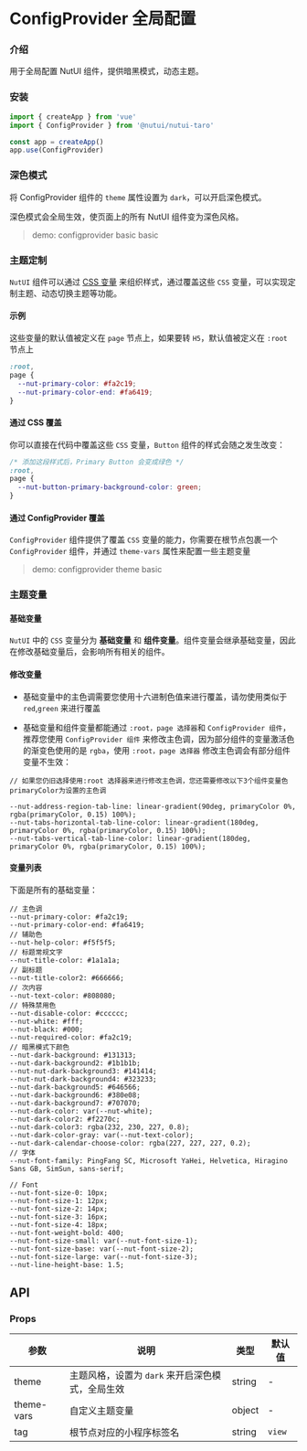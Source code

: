 # ConfigProvider 全局配置

### 介绍

用于全局配置 NutUI 组件，提供暗黑模式，动态主题。

### 安装

```js
import { createApp } from 'vue'
import { ConfigProvider } from '@nutui/nutui-taro'

const app = createApp()
app.use(ConfigProvider)
```

### 深色模式

将 ConfigProvider 组件的 `theme` 属性设置为 `dark`，可以开启深色模式。

深色模式会全局生效，使页面上的所有 NutUI 组件变为深色风格。

> demo: configprovider basic basic

### 主题定制

`NutUI` 组件可以通过 [CSS 变量](https://developer.mozilla.org/zh-CN/docs/Web/CSS/Using_CSS_custom_properties)
来组织样式，通过覆盖这些 `CSS` 变量，可以实现定制主题、动态切换主题等功能。

#### 示例

这些变量的默认值被定义在 `page` 节点上，如果要转 `H5`，默认值被定义在 `:root` 节点上

```css
:root,
page {
  --nut-primary-color: #fa2c19;
  --nut-primary-color-end: #fa6419;
}
```

#### 通过 CSS 覆盖

你可以直接在代码中覆盖这些 `CSS` 变量，`Button` 组件的样式会随之发生改变：

```css
/* 添加这段样式后，Primary Button 会变成绿色 */
:root,
page {
  --nut-button-primary-background-color: green;
}
```

#### 通过 ConfigProvider 覆盖

`ConfigProvider` 组件提供了覆盖 `CSS` 变量的能力，你需要在根节点包裹一个 `ConfigProvider` 组件，并通过 `theme-vars` 属性来配置一些主题变量

> demo: configprovider theme basic

### 主题变量

#### 基础变量

`NutUI` 中的 `CSS` 变量分为 **基础变量** 和 **组件变量**。组件变量会继承基础变量，因此在修改基础变量后，会影响所有相关的组件。

#### 修改变量

- 基础变量中的主色调需要您使用十六进制色值来进行覆盖，请勿使用类似于 `red`,`green` 来进行覆盖

- 基础变量和组件变量都能通过 `:root，page 选择器`和 `ConfigProvider 组件`，推荐您使用 `ConfigProvider 组件` 来修改主色调，因为部分组件的变量激活色的渐变色使用的是 `rgba`，使用 `:root，page 选择器` 修改主色调会有部分组件变量不生效：

```less
// 如果您仍旧选择使用:root 选择器来进行修改主色调，您还需要修改以下3个组件变量色  primaryColor为设置的主色调

--nut-address-region-tab-line: linear-gradient(90deg, primaryColor 0%, rgba(primaryColor, 0.15) 100%);
--nut-tabs-horizontal-tab-line-color: linear-gradient(180deg, primaryColor 0%, rgba(primaryColor, 0.15) 100%);
--nut-tabs-vertical-tab-line-color: linear-gradient(180deg, primaryColor 0%, rgba(primaryColor, 0.15) 100%);
```

#### 变量列表

下面是所有的基础变量：

```less
// 主色调
--nut-primary-color: #fa2c19;
--nut-primary-color-end: #fa6419;
// 辅助色
--nut-help-color: #f5f5f5;
// 标题常规文字
--nut-title-color: #1a1a1a;
// 副标题
--nut-title-color2: #666666;
// 次内容
--nut-text-color: #808080;
// 特殊禁用色
--nut-disable-color: #cccccc;
--nut-white: #fff;
--nut-black: #000;
--nut-required-color: #fa2c19;
// 暗黑模式下颜色
--nut-dark-background: #131313;
--nut-dark-background2: #1b1b1b;
--nut-nut-dark-background3: #141414;
--nut-nut-dark-background4: #323233;
--nut-dark-background5: #646566;
--nut-dark-background6: #380e08;
--nut-dark-background7: #707070;
--nut-dark-color: var(--nut-white);
--nut-dark-color2: #f2270c;
--nut-dark-color3: rgba(232, 230, 227, 0.8);
--nut-dark-color-gray: var(--nut-text-color);
--nut-dark-calendar-choose-color: rgba(227, 227, 227, 0.2);
// 字体
--nut-font-family: PingFang SC, Microsoft YaHei, Helvetica, Hiragino Sans GB, SimSun, sans-serif;

// Font
--nut-font-size-0: 10px;
--nut-font-size-1: 12px;
--nut-font-size-2: 14px;
--nut-font-size-3: 16px;
--nut-font-size-4: 18px;
--nut-font-weight-bold: 400;
--nut-font-size-small: var(--nut-font-size-1);
--nut-font-size-base: var(--nut-font-size-2);
--nut-font-size-large: var(--nut-font-size-3);
--nut-line-height-base: 1.5;
```

## API

### Props

| 参数 | 说明 | 类型 | 默认值 |
| --- | --- | --- | --- |
| theme | 主题风格，设置为 `dark` 来开启深色模式，全局生效 | string | - |
| theme-vars | 自定义主题变量 | object | - |
| tag | 根节点对应的小程序标签名 | string | `view` |
